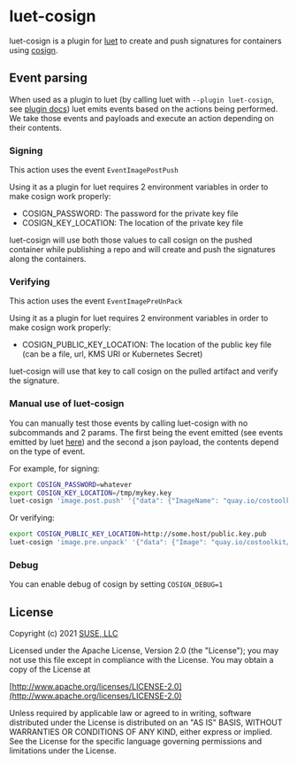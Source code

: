# luet-cosign

luet-cosign is a plugin for [luet](https://luet-lab.github.io/docs/) to create and push signatures for containers using [cosign](https://github.com/sigstore/cosign).

## Event parsing

When used as a plugin to luet (by calling luet with `--plugin luet-cosign`, see [plugin docs](https://luet-lab.github.io/docs/docs/concepts/plugins-and-extensions/)) luet emits events based on the actions being performed.
We take those events and payloads and execute an action depending on their contents.


### Signing

This action uses the event `EventImagePostPush`

Using it as a plugin for luet requires 2 environment variables in order to make cosign work properly:

 - COSIGN_PASSWORD: The password for the private key file
 - COSIGN_KEY_LOCATION: The location of the private key file

luet-cosign will use both those values to call cosign on the pushed container while publishing a repo and will create and push the signatures along the containers.


### Verifying

This action uses the event `EventImagePreUnPack`

Using it as a plugin for luet requires 2 environment variables in order to make cosign work properly:

- COSIGN_PUBLIC_KEY_LOCATION: The location of the public key file (can be a file, url, KMS URI or Kubernetes Secret)

luet-cosign will use that key to call cosign on the pulled artifact and verify the signature.


### Manual use of luet-cosign

You can manually test those events by calling luet-cosign with no subcommands and 2 params. The first being the event emitted (see events emitted by luet [here](https://github.com/mudler/luet/blob/master/pkg/api/core/bus/events.go)) and the second a json payload, the contents depend on the type of event.

For example, for signing:
```bash
export COSIGN_PASSWORD=whatever
export COSIGN_KEY_LOCATION=/tmp/mykey.key
luet-cosign 'image.post.push' '{"data": {"ImageName": "quay.io/costoolkit/releases-opensuse:systemd-boot-live-26"}}'
```

Or verifying:
```bash
export COSIGN_PUBLIC_KEY_LOCATION=http://some.host/public.key.pub
luet-cosign 'image.pre.unpack' '{"data": {"Image": "quay.io/costoolkit/releases-opensuse:systemd-boot-live-26"}}'
```

### Debug

You can enable debug of cosign by setting `COSIGN_DEBUG=1`


## License

Copyright (c) 2021 [SUSE, LLC](http://suse.com)

Licensed under the Apache License, Version 2.0 (the "License");
you may not use this file except in compliance with the License.
You may obtain a copy of the License at

[http://www.apache.org/licenses/LICENSE-2.0](http://www.apache.org/licenses/LICENSE-2.0)

Unless required by applicable law or agreed to in writing, software
distributed under the License is distributed on an "AS IS" BASIS,
WITHOUT WARRANTIES OR CONDITIONS OF ANY KIND, either express or implied.
See the License for the specific language governing permissions and
limitations under the License.